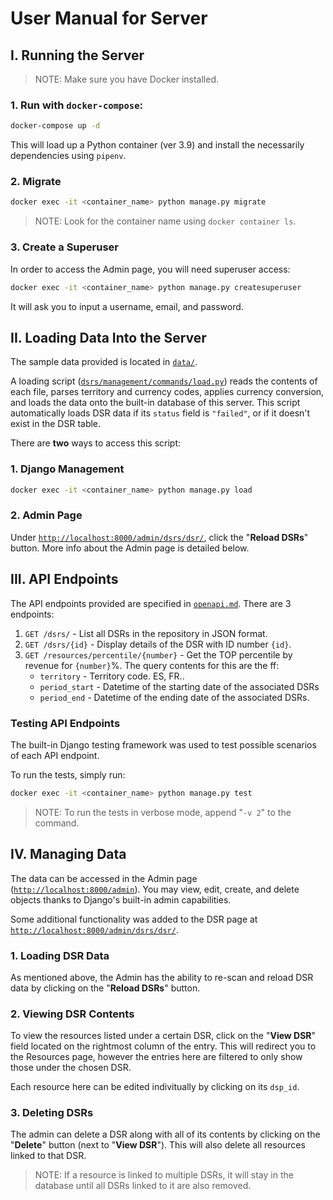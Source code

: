 # User Manual for Server

## I. Running the Server

> NOTE: Make sure you have Docker installed.

### 1. Run with `docker-compose`:

```bash
docker-compose up -d
```

This will load up a Python container (ver 3.9) and install the necessarily dependencies using `pipenv`.


### 2. Migrate

```bash
docker exec -it <container_name> python manage.py migrate
```

> NOTE: Look for the container name using `docker container ls`.

### 3. Create a Superuser

In order to access the Admin page, you will need superuser access:

```bash
docker exec -it <container_name> python manage.py createsuperuser
```

It will ask you to input a username, email, and password.

## II. Loading Data Into the Server

The sample data provided is located in [`data/`](data/).

A loading script ([`dsrs/management/commands/load.py`](dsrs/management/commands/load.py)) reads the contents of each file, parses territory and currency codes, applies currency conversion, and loads the data onto the built-in database of this server. This script automatically loads DSR data if its `status` field is `"failed"`, or if it doesn't exist in the DSR table.

There are **two** ways to access this script:

### 1. Django Management

```bash
docker exec -it <container_name> python manage.py load
```

### 2. Admin Page

Under [`http://localhost:8000/admin/dsrs/dsr/`](http://localhost:8000/admin/dsrs/dsr/), click the "**Reload DSRs**" button. More info about the Admin page is detailed below.

## III. API Endpoints

The API endpoints provided are specified in [`openapi.md`](openapi.md). There are 3 endpoints:

1. `GET /dsrs/` - List all DSRs in the repository in JSON format.
2. `GET /dsrs/{id}` - Display details of the DSR with ID number `{id}`.
3.  `GET /resources/percentile/{number}` - Get the TOP percentile by revenue for `{number}`%. The query contents for this are the ff:
    - `territory` - Territory code. ES, FR..
    - `period_start` - Datetime of the starting date of the associated DSRs
    - `period_end` - Datetime of the ending date of the associated DSRs.

### Testing API Endpoints

The built-in Django testing framework was used to test possible scenarios of each API endpoint.

To run the tests, simply run:

```bash
docker exec -it <container_name> python manage.py test
```

> NOTE: To run the tests in verbose mode, append "`-v 2`" to the command.

## IV. Managing Data

The data can be accessed in the Admin page ([`http://localhost:8000/admin`](http://localhost:8000/admin)). You may view, edit, create, and delete objects thanks to Django's built-in admin capabilities.

Some additional functionality was added to the DSR page at [`http://localhost:8000/admin/dsrs/dsr/`](http://localhost:8000/admin/dsrs/dsr/).

### 1. Loading DSR Data

As mentioned above, the Admin has the ability to re-scan and reload DSR data by clicking on the "**Reload DSRs**" button.

### 2. Viewing DSR Contents

To view the resources listed under a certain DSR, click on the "**View DSR**" field located on the rightmost column of the entry. This will redirect you to the Resources page, however the entries here are filtered to only show those under the chosen DSR.

Each resource here can be edited indivitually by clicking on its `dsp_id`.

### 3. Deleting DSRs

The admin can delete a DSR along with all of its contents by clicking on the "**Delete**" button (next to "**View DSR**"). This will also delete all resources linked to that DSR.

> NOTE: If a resource is linked to multiple DSRs, it will stay in the database until all DSRs linked to it are also removed.
